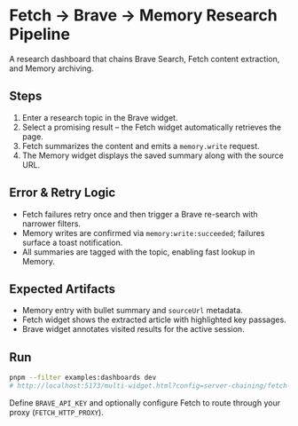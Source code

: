 # Fetch → Brave → Memory Research Pipeline

A research dashboard that chains Brave Search, Fetch content extraction, and Memory archiving.

## Steps

1. Enter a research topic in the Brave widget.
2. Select a promising result – the Fetch widget automatically retrieves the page.
3. Fetch summarizes the content and emits a `memory.write` request.
4. The Memory widget displays the saved summary along with the source URL.

## Error & Retry Logic

- Fetch failures retry once and then trigger a Brave re-search with narrower filters.
- Memory writes are confirmed via `memory:write:succeeded`; failures surface a toast notification.
- All summaries are tagged with the topic, enabling fast lookup in Memory.

## Expected Artifacts

- Memory entry with bullet summary and `sourceUrl` metadata.
- Fetch widget shows the extracted article with highlighted key passages.
- Brave widget annotates visited results for the active session.

## Run

```bash
pnpm --filter examples:dashboards dev
# http://localhost:5173/multi-widget.html?config=server-chaining/fetch-brave-memory/dashboard.config.json
```

Define `BRAVE_API_KEY` and optionally configure Fetch to route through your proxy (`FETCH_HTTP_PROXY`).
